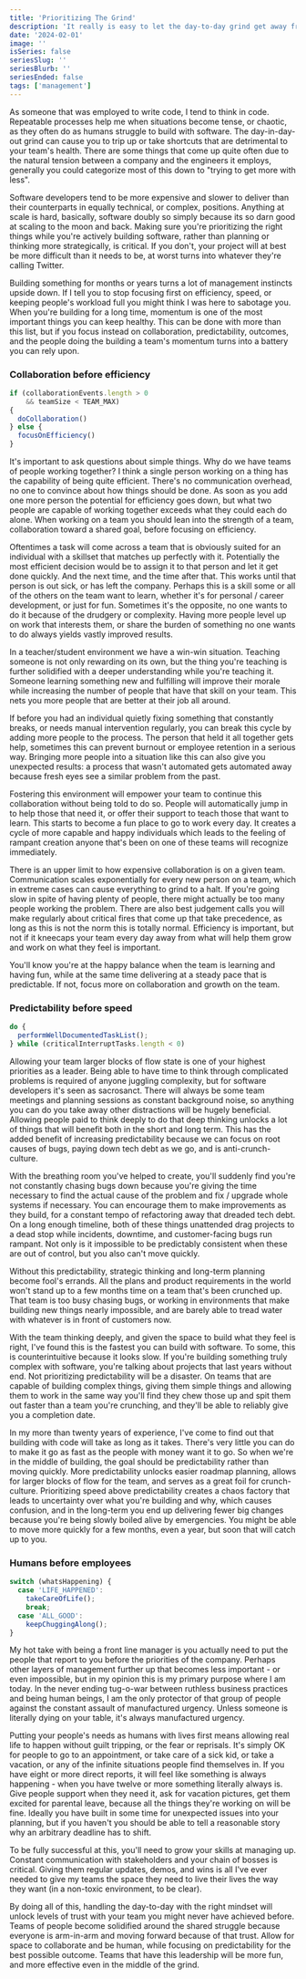 ```yaml
---
title: 'Prioritizing The Grind'
description: 'It really is easy to let the day-to-day grind get away from you. I think I have a few simple rules that help me make decisions about daily events quickly and maintain the values I like to think bleed through for the team to stay engaged and happy.'
date: '2024-02-01'
image: ''
isSeries: false
seriesSlug: ''
seriesBlurb: ''
seriesEnded: false
tags: ['management']
---
```


As someone that was employed to write code, I tend to think in code. Repeatable processes help me when situations become tense, or chaotic, as they often do as humans struggle to build with software. The day-in-day-out grind can cause you to trip up or take shortcuts that are detrimental to your team's health. There are some things that come up quite often due to the natural tension between a company and the engineers it employs, generally you could categorize most of this down to "trying to get more with less". 

Software developers tend to be more expensive and slower to deliver than their counterparts in equally technical, or complex, positions. Anything at scale is hard, basically, software doubly so simply because its so darn good at scaling to the moon and back. Making sure you're prioritizing the right things while you're actively building software, rather than planning or thinking more strategically, is critical. If you don't, your project will at best be more difficult than it needs to be, at worst turns into whatever they're calling Twitter.

Building something for months or years turns a lot of management instincts upside down. If I tell you to stop focusing first on efficiency, speed, or keeping people's workload full you might think I was here to sabotage you. When you're building for a long time, momentum is one of the most important things you can keep healthy. This can be done with more than this list, but if you focus instead on collaboration, predictability, outcomes, and the people doing the building a team's momentum turns into a battery you can rely upon.

### Collaboration before efficiency

<!-- prettier-ignore-start -->
<!-- CODE BLOCK - START -->
```js
if (collaborationEvents.length > 0 
    && teamSize < TEAM_MAX) 
{
  doCollaboration()
} else {
  focusOnEfficiency()
}
```
<!-- CODE BLOCK - END -->
<!-- prettier-ignore-end -->

It's important to ask questions about simple things. Why do we have teams of people working together? I think a single person working on a thing has the capability of being quite efficient. There's no communication overhead, no one to convince about how things should be done. As soon as you add one more person the potential for efficiency goes down, but what two people are capable of working together exceeds what they could each do alone. When working on a team you should lean into the strength of a team, collaboration toward a shared goal, before focusing on efficiency.

Oftentimes a task will come across a team that is obviously suited for an individual with a skillset that matches up perfectly with it. Potentially the most efficient decision would be to assign it to that person and let it get done quickly. And the next time, and the time after that. This works until that person is out sick, or has left the company. Perhaps this is a skill some or all of the others on the team want to learn, whether it's for personal / career development, or just for fun. Sometimes it's the opposite, no one wants to do it because of the drudgery or complexity. Having more people level up on work that interests them, or share the burden of something no one wants to do always yields vastly improved results.

In a teacher/student environment we have a win-win situation. Teaching someone is not only rewarding on its own, but the thing you're teaching is further solidified with a deeper understanding while you're teaching it. Someone learning something new and fulfilling will improve their morale while increasing the number of people that have that skill on your team. This nets you more people that are better at their job all around.

If before you had an individual quietly fixing something that constantly breaks, or needs manual intervention regularly, you can break this cycle by adding more people to the process. The person that held it all together gets help, sometimes this can prevent burnout or employee retention in a serious way. Bringing more people into a situation like this can also give you unexpected results: a process that wasn't automated gets automated away because fresh eyes see a similar problem from the past.

Fostering this environment will empower your team to continue this collaboration without being told to do so. People will automatically jump in to help those that need it, or offer their support to teach those that want to learn. This starts to become a fun place to go to work every day. It creates a cycle of more capable and happy individuals which leads to the feeling of rampant creation anyone that's been on one of these teams will recognize immediately.

There is an upper limit to how expensive collaboration is on a given team. Communication scales exponentially for every new person on a team, which in extreme cases can cause everything to grind to a halt. If you're going slow in spite of having plenty of people, there might actually be too many people working the problem. There are also best judgement calls you will make regularly about critical fires that come up that take precedence, as long as this is not the norm this is totally normal. Efficiency is important, but not if it kneecaps your team every day away from what will help them grow and work on what they feel is important. 

You'll know you're at the happy balance when the team is learning and having fun, while at the same time delivering at a steady pace that is predictable. If not, focus more on collaboration and growth on the team.

### Predictability before speed

<!-- prettier-ignore-start -->
<!-- CODE BLOCK - START -->
```js
do {
  performWellDocumentedTaskList();
} while (criticalInterruptTasks.length < 0)
```
<!-- CODE BLOCK - END -->
<!-- prettier-ignore-end -->

Allowing your team larger blocks of flow state is one of your highest priorities as a leader. Being able to have time to think through complicated problems is required of anyone juggling complexity, but for software developers it's seen as sacrosanct. There will always be some team meetings and planning sessions as constant background noise, so anything you can do you take away other distractions will be hugely beneficial. Allowing people paid to think deeply to do that deep thinking unlocks a lot of things that will benefit both in the short and long term. This has the added benefit of increasing predictability because we can focus on root causes of bugs, paying down tech debt as we go, and is anti-crunch-culture.

With the breathing room you've helped to create, you'll suddenly find you're not constantly chasing bugs down because you're giving the time necessary to find the actual cause of the problem and fix / upgrade whole systems if necessary. You can encourage them to make improvements as they build, for a constant tempo of refactoring away that dreaded tech debt. On a long enough timeline, both of these things unattended drag projects to a dead stop while incidents, downtime, and customer-facing bugs run rampant. Not only is it impossible to be predictably consistent when these are out of control, but you also can't move quickly.

Without this predictability, strategic thinking and long-term planning become fool's errands. All the plans and product requirements in the world won't stand up to a few months time on a team that's been crunched up. That team is too busy chasing bugs, or working in environments that make building new things nearly impossible, and are barely able to tread water with whatever is in front of customers now.

With the team thinking deeply, and given the space to build what they feel is right, I've found this is the fastest you can build with software. To some, this is counterintuitive because it looks slow. If you're building something truly complex with software, you're talking about projects that last years without end. Not prioritizing predictability will be a disaster. On teams that are capable of building complex things, giving them simple things and allowing them to work in the same way you'll find they chew those up and spit them out faster than a team you're crunching, and they'll be able to reliably give you a completion date.

In my more than twenty years of experience, I've come to find out that building with code will take as long as it takes. There's very little you can do to make it go as fast as the people with money want it to go. So when we're in the middle of building, the goal should be predictability rather than moving quickly. More predictability unlocks easier roadmap planning, allows for larger blocks of flow for the team, and serves as a great foil for crunch-culture. Prioritizing speed above predictability creates a chaos factory that leads to uncertainty over what you're building and why, which causes confusion, and in the long-term you end up delivering fewer big changes because you're being slowly boiled alive by emergencies. You might be able to move more quickly for a few months, even a year, but soon that will catch up to you.

### Humans before employees

<!-- prettier-ignore-start -->
<!-- CODE BLOCK - START -->
```js
switch (whatsHappening) {
  case 'LIFE_HAPPENED':
    takeCareOfLife();
    break;
  case 'ALL_GOOD':
    keepChuggingAlong();
}
```
<!-- CODE BLOCK - END -->
<!-- prettier-ignore-end -->

My hot take with being a front line manager is you actually need to put the people that report to you before the priorities of the company. Perhaps other layers of management further up that becomes less important - or even impossible, but in my opinion this is my primary purpose where I am today. In the never ending tug-o-war between ruthless business practices and being human beings, I am the only protector of that group of people against the constant assault of manufactured urgency. Unless someone is literally dying on your table, it's always manufactured urgency.

Putting your people's needs as humans with lives first means allowing real life to happen without guilt tripping, or the fear or reprisals. It's simply OK for people to go to an appointment, or take care of a sick kid, or take a vacation, or any of the infinite situations people find themselves in. If you have eight or more direct reports, it will feel like something is always happening - when you have twelve or more something literally always is. Give people support when they need it, ask for vacation pictures, get them excited for parental leave, because all the things they're working on will be fine. Ideally you have built in some time for unexpected issues into your planning, but if you haven't you should be able to tell a reasonable story why an arbitrary deadline has to shift.

To be fully successful at this, you'll need to grow your skills at managing up. Constant communication with stakeholders and your chain of bosses is critical. Giving them regular updates, demos, and wins is all I've ever needed to give my teams the space they need to live their lives the way they want (in a non-toxic environment, to be clear).

By doing all of this, handling the day-to-day with the right mindset will unlock levels of trust with your team you might never have achieved before. Teams of people become solidified around the shared struggle because everyone is arm-in-arm and moving forward because of that trust. Allow for space to collaborate and be human, while focusing on predictability for the best possible outcome. Teams that have this leadership will be more fun, and more effective even in the middle of the grind.